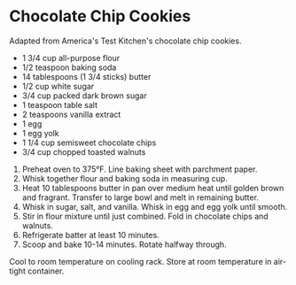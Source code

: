 # Chocolate Chip Cookies

Adapted from America's Test Kitchen's chocolate chip cookies.

- 1 3/4 cup all-purpose flour
- 1/2 teaspoon baking soda
- 14 tablespoons (1 3/4 sticks) butter
- 1/2 cup white sugar
- 3/4 cup packed dark brown sugar
- 1 teaspoon table salt
- 2 teaspoons vanilla extract
- 1 egg
- 1 egg yolk
- 1 1/4 cup semisweet chocolate chips
- 3/4 cup chopped toasted walnuts

1. Preheat oven to 375&deg;F. Line baking sheet with parchment paper.
2. Whisk together flour and baking soda in measuring cup.
3. Heat 10 tablespoons butter in pan over medium heat until golden brown and fragrant. Transfer to large bowl and melt in remaining butter.
4. Whisk in sugar, salt, and vanilla. Whisk in egg and egg yolk until smooth.
5. Stir in flour mixture until just combined. Fold in chocolate chips and walnuts.
6. Refrigerate batter at least 10 minutes.
7. Scoop and bake 10-14 minutes. Rotate halfway through.

Cool to room temperature on cooling rack. Store at room temperature in air-tight container.